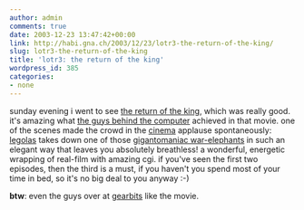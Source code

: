 ```yaml
---
author: admin
comments: true
date: 2003-12-23 13:47:42+00:00
link: http://habi.gna.ch/2003/12/23/lotr3-the-return-of-the-king/
slug: lotr3-the-return-of-the-king
title: 'lotr3: the return of the king'
wordpress_id: 385
categories:
- none
---
```


sunday evening i went to see [the return of the king](http://www.imdb.com/title/tt0167260/), which was really good.
it's amazing what [the guys behind the computer](http://www.wetadigital.com/) achieved in that movie.
one of the scenes made the crowd in the [cinema](http://www.kitag.com/infocenter/kinos/info.php?cinemaId=614785) applause spontaneously: [legolas](http://www.imdb.com/name/nm0089217/) takes down one of those [gigantomaniac war-elephants](http://www.wetafx.co.nz/workshop/pastprojects/large/lotr_lg.htm) in such an elegant way that leaves you absolutely breathless!
a wonderful, energetic wrapping of real-film with amazing cgi.
if you've seen the first two episodes, then the third is a must, if you haven't you spend most of your time in bed, so it's no big deal to you anyway :-)

**btw**: even the guys over at [gearbits](http://www.gearbits.com/archives/000439.html) like the movie.
